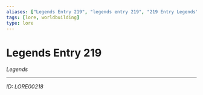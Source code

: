 ```yaml
---
aliases: ["Legends Entry 219", "legends entry 219", "219 Entry Legends"]
tags: [lore, worldbuilding]
type: lore
---
```


# Legends Entry 219

*Legends*

---
*ID: LORE00218*